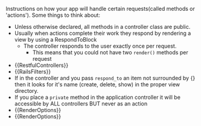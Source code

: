 Instructions on how your app will handle certain requests(called methods or 'actions'). Some things to think about:  

* Unless otherwise declared, all methods in a controller class are public.
* Usually when actions complete their work they respond by rendering a view by using a RespondToBlock
  * The controller responds to the user exactly once per request.
    * This means that you could not have two `render()` methods per request
* {{RestfulControllers}}
* {{RailsFilters}}
* If in the controller and you pass `respond_to` an item not surrounded by {} then it looks for it's name (create, delete, show) in the proper view directory.
* If you place a `private` method in the application controller it will be accessible by ALL controllers BUT never as an action
* {{RenderOptions}}
* {{RenderOptions}}